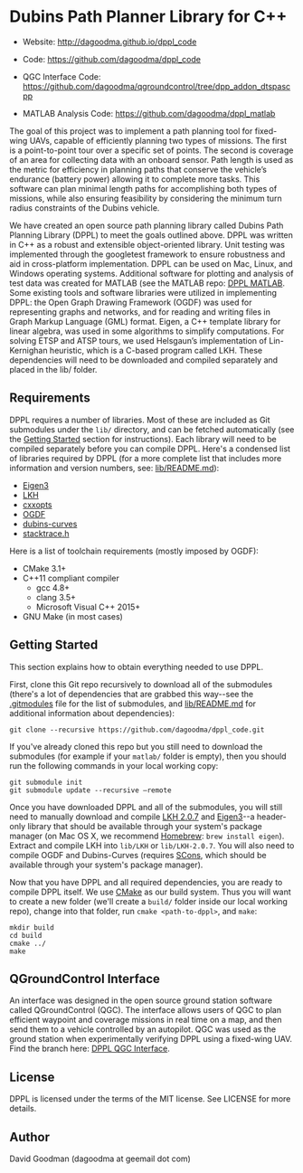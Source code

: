# Dubins Path Planner Library for C++


* Website:  http://dagoodma.github.io/dppl_code
 
* Code: https://github.com/dagoodma/dppl_code

* QGC Interface Code: https://github.com/dagoodma/qgroundcontrol/tree/dpp_addon_dtspascpp

* MATLAB Analysis Code: https://github.com/dagoodma/dppl_matlab


The goal of this project was to implement a path planning tool for fixed-wing UAVs, capable of efficiently planning two types of missions. The first is a point-to-point tour over a specific set of points. The second is coverage of an area for collecting data with an onboard sensor. Path length is used as the metric for efficiency in planning paths that conserve the vehicle’s endurance (battery power) allowing it to complete more tasks. This software can plan minimal length paths for accomplishing both types of missions, while also ensuring feasibility by considering the minimum turn radius constraints of the Dubins vehicle.

We have created an open source path planning library called Dubins Path Planning Library (DPPL) to meet the goals outlined above. DPPL was written in C++ as a robust and extensible object-oriented library. Unit testing was implemented through the googletest framework to ensure robustness and aid in cross-platform implementation. DPPL can be used on Mac, Linux, and Windows operating systems. Additional software for plotting and analysis of test data was created for MATLAB (see the MATLAB repo: [DPPL MATLAB](https://github.com/dagoodma/dppl_matlab "dppl_matlab"). Some existing tools and software libraries were utilized in implementing DPPL: the Open Graph Drawing Framework (OGDF) was used for representing graphs and networks, and for reading and writing files in Graph Markup Language (GML) format. Eigen, a C++ template library for linear algebra, was used in some algorithms to simplify computations. For solving ETSP and ATSP tours, we used Helsgaun’s implementation of Lin-Kernighan heuristic, which is a C-based program called LKH. These dependencies will need to be downloaded and compiled separately and placed in the lib/ folder.

## Requirements

DPPL requires a number of libraries. Most of these are included as Git submodules under the `lib/` directory, and can be fetched automatically (see the [Getting Started](#getting-started) section for instructions). Each library will need to be compiled separately before you can compile DPPL. Here's a condensed list of libraries required by DPPL (for a more complete list that includes more information and version numbers, see: [lib/README.md](lib/README.md)):

 * [Eigen3](http://eigen.tuxfamily.org/index.php?title=Main_Page)
 * [LKH](http://www.akira.ruc.dk/~keld/research/LKH/)
 * [cxxopts](https://github.com/jarro2783/cxxopts)
 * [OGDF](http://ogdf.net/doku.php)
 * [dubins-curves](https://github.com/dagoodma/Dubins-Curves/tree/cpp)
 * [stacktrace.h](lib/stacktrack)

Here is a list of toolchain requirements (mostly imposed by OGDF):

 * CMake 3.1+
 * C++11 compliant compiler
   * gcc 4.8+
   * clang 3.5+
   * Microsoft Visual C++ 2015+
 * GNU Make (in most cases)

## Getting Started

This section explains how to obtain everything needed to use DPPL.

First, clone this Git repo recursively to download all of the submodules (there's a lot of dependencies that are grabbed this way--see the [.gitmodules](.gitmodules) file for the list of submodules, and [lib/README.md](lib/README.md) for additional information about dependencies):

    git clone --recursive https://github.com/dagoodma/dppl_code.git

If you've already cloned this repo but you still need to download the submodules (for example if your `matlab/` folder is empty), then you should run the following commands in your local working copy:

    git submodule init
    git submodule update --recursive —remote

Once you have downloaded DPPL and all of the submodules, you will still need to manually download and compile [LKH 2.0.7](http://www.akira.ruc.dk/~keld/research/LKH/LKH-2.0.7.tgz) and [Eigen3](http://eigen.tuxfamily.org/index.php?title=Main_Page)--a header-only library that should be available through your system's package manager (on Mac OS X, we recommend [Homebrew](http://brew.sh/index.html): `brew install eigen`). Extract and compile LKH into `lib/LKH` or `lib/LKH-2.0.7`. You will also need to compile OGDF and Dubins-Curves (requires [SCons](http://scons.org/), which should be available through your system's package manager). 

Now that you have DPPL and all required dependencies, you are ready to compile DPPL itself. We use [CMake](https://cmake.org/) as our build system. Thus you will want to create a new folder (we'll create a `build/` folder inside our local working repo), change into that folder, run `cmake <path-to-dppl>`, and `make`:

    mkdir build
    cd build
    cmake ../
    make

## QGroundControl Interface

An interface was designed in the open source ground station software called QGroundControl (QGC). The interface allows users of QGC to plan efficient waypoint and coverage missions in real time on a map, and then send them to a vehicle controlled by an autopilot. QGC was used as the ground station when experimentally verifying DPPL using a fixed-wing UAV. Find the branch here: [DPPL QGC Interface](https://github.com/dagoodma/qgroundcontrol/tree/dpp_addon_dtspascpp "dpp_addon_dtspascpp (Branch)").


## License

DPPL is licensed under the terms of the MIT license. See LICENSE for more details.

## Author

David Goodman (dagoodma at geemail dot com)

